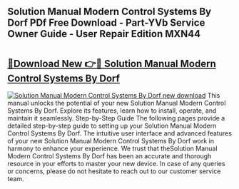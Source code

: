 ## Solution Manual Modern Control Systems By Dorf PDf Free Download - Part-YVb Service Owner Guide - User Repair Edition MXN44

# <h2><a href="http://bc77898.oget.top/?id=Solution+Manual+Modern+Control+Systems+By+Dorf">🔗Download New 👉🔴 Solution Manual Modern Control Systems By Dorf</a></h2>

[![Solution Manual Modern Control Systems By Dorf new download](https://i.imgur.com/5g1atiW.png)](http://bc77898.oget.top/?id=Solution+Manual+Modern+Control+Systems+By+Dorf)
This manual unlocks the potential of your new Solution Manual Modern Control Systems By Dorf. Explore its features, learn how to install, operate, and maintain it seamlessly. Step-by-Step Guide The following pages provide a detailed step-by-step guide to setting up your Solution Manual Modern Control Systems By Dorf. The intuitive user interface and advanced features of your new Solution Manual Modern Control Systems By Dorf work in harmony to enhance your experience. We trust that theSolution Manual Modern Control Systems By Dorf has been an accurate and thorough resource in your efforts to master your new device. In case of any queries or concerns, please do not hesitate to reach out to our customer service team.
